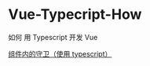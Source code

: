 # Vue-Typecript-How
如何 用 Typescript 开发 Vue


[组件内的守卫（使用 typescript）](https://github.com/aileimu/Vue-Typecript-How/blob/master/vue-router-navigation-guards.md)

